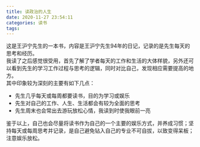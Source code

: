 ```yaml
---
title: 读政治的人生
date: 2020-11-27 23:54:11
categories: 读书
tags:
---
```


   这是王沪宁先生的一本书，内容是王沪宁先生94年的日记，记录的是先生每天的思考和经历。<br>
   我读了之后感觉很受用，首先了解了学者每天的工作和生活的大体样貌，另外还可以看到先生的学习工作过程与思考的逻辑，同时对比自己，发现相应需要提高的地方。<br>
其中印象较为深刻的主要有如下几点：
- 先生几乎每天或每周都要读书，目的为学习或娱乐
- 先生对自己的工作、人生、生活都会有较为全面的思考
- 先生周末也会常出去游玩放松心情，我读到时使我眼前一亮

鉴于以上，自己也会尽量将读书作为自己的一个主要的娱乐方式，并养成习惯；坚持每天或每周思考并记录，是自己避免钻入自己的专业不可自拔，以致变得呆板；注意娱乐放松。
